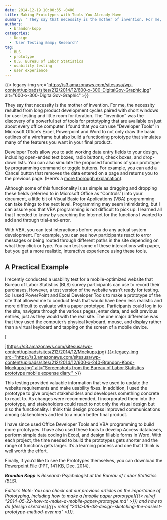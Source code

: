 ```yaml
---
date: 2014-12-19 10:00:35 -0400
title: Making Prototypes with Tools You Already Have
summary: ' They say that necessity is the mother of invention. For me, the necessity resulted from long product development cycles paired with short windows for user testing and little room for iteration. The &ldquo;invention&rdquo; was the discovery of a powerful set of tools for prototyping that are available on just about'
authors:
  - brandon-kopp
categories:
  - Design
  - 'User Testing &amp; Research'
tag:
  - BLS
  - prototype
  - U.S. Bureau of Labor Statistics
  - usability testing
  - user experience
---
```


{{< legacy-img src="https://s3.amazonaws.com/sitesusa/wp-content/uploads/sites/212/2014/12/600-x-300-DigitalGov-Graphic.jpg" alt="600-x-300-DigitalGov-Graphic" >}}

They say that necessity is the mother of invention. For me, the necessity resulted from long product development cycles paired with short windows for user testing and little room for iteration. The “invention” was the discovery of a powerful set of tools for prototyping that are available on just about every office computer. I found that you can use “Developer Tools” in Microsoft Office’s Excel, Powerpoint and Word to not only draw the basic outlines of a wireframe but also build a functioning prototype that simulates many of the features you want in your final product.

Developer Tools allow you to add working data entry fields to your design, including open-ended text boxes, radio buttons, check boxes, and drop-down lists. You can also simulate the proposed functions of your prototype by programming command or toggle buttons. For example, you can add a Cancel button that removes the data entered on a page and returns you to the previous page. (Here’s a [more thorough explanation](https://s3.amazonaws.com/sitesusa/wp-content/uploads/sites/212/2014/12/Kopp-VBA-Wireframing-Handout.pdf)).

Although some of this functionality is as simple as dragging and dropping these fields (referred to in Microsoft Office as “Controls”) into your document, a little bit of Visual Basic for Applications (VBA) programming can take things to the next level. Programming may seem intimidating, but I can assure you that VBA programming is not difficult to pick up. I learned all that I needed to know by searching the Internet for the functions I wanted to add and through trial-and-error.

With VBA, you can test interactions before you do any actual system development. For example, you can see how participants react to error messages or being routed through different paths in the site depending on what they click or type. You can test some of these interactions with paper, but you get a more realistic, interactive experience using these tools.

## A Practical Example

I recently conducted a usability test for a mobile-optimized website that Bureau of Labor Statistics (BLS) survey participants can use to record their purchases. However, a test version of the website wasn’t ready for testing. So I used PowerPoint and Excel Developer Tools to make a prototype of the site that allowed me to conduct tests that would have been less realistic and more difficult to evaluate with a paper prototype. Participants could log in to the site, navigate through the various pages, enter data, and edit previous entries, just as they would with the real site. The one major difference was that they used the computer’s physical keyboard, mouse, and display rather than a virtual keyboard and tapping on the screen of a mobile device.

[
  
](https://s3.amazonaws.com/sitesusa/wp-content/uploads/sites/212/2014/12/Mockups.jpg) [{{< legacy-img src="https://s3.amazonaws.com/sitesusa/wp-content/uploads/sites/212/2014/12/600-x-240-Brandon-Kopp-Mockups.jpg" alt="Screenshots from the Bureau of Labor Statistics prototype mobile expense diary." >}}](https://s3.amazonaws.com/sitesusa/wp-content/uploads/sites/212/2014/12/Mockups.jpg)

This testing provided valuable information that we used to update the website requirements and make usability fixes. In addition, I used the prototype to give project stakeholders and developers something concrete to react to. As changes were recommended, I incorporated them into the prototype, and stakeholders could react to not only the visual design but also the functionality. I think this design process improved communications among stakeholders and led to a much better final product.

I have since used Office Developer Tools and VBA programming to build more prototypes. I have also used these tools to develop Access databases, perform simple data coding in Excel, and design fillable forms in Word. With each project, the time needed to build the prototypes gets shorter and the range of functions gets larger. It’s a learning process and one that I think is well worth the effort.
  
Finally, if you’d like to see the Prototypes themselves, you can download the [Powerpoint File](https://s3.amazonaws.com/sitesusa/wp-content/uploads/sites/212/2014/12/Developer-Tool-Examples.pptm) (PPT, 141 KB, Dec. 2014).

_**Brandon Kopp** is Research Psychologist at the Bureau of Labor Statistics (BLS)._

_Editor’s Note: You can check out our previous articles on the importance of Prototyping, including how to make a [mobile paper prototype]({{< relref "2014-05-22-how-to-make-a-mobile-paper-prototype.md" >}}) and how to do [design sketches]({{< relref "2014-08-08-design-sketching-the-easiest-prototype-method-ever.md" >}})._